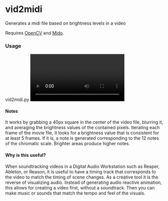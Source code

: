 # vid2midi
 Generates a midi file based on brightness levels in a video

Requires [OpenCV](https://opencv.org/) and [Mido](https://mido.readthedocs.io/en/latest/).

### Usage
 vid2midi.py <video filename>
 
#### Notes
 It works by grabbing a 40px square in the center of the video file, blurring it, and averaging the brightness values of the contained pixels. Iterating each frame of the movie file, it looks for a brightness value that is consistent for at least 5 frames. If it is, a note is generated corresponding to the 12 notes of the chromatic scale. Brighter areas produce higher notes.
 
#### Why is this useful?
When soundtracking videos in a Digital Audio Workstation such as Reaper, Ableton, or Reason, it is useful to have a timing track that corresponds to the video to match the timing of scene changes. As a creative tool it is the reverse of visualizing audio. Instead of generating audio reactive animation, this allows for creating a video first, without a soundtrack. Then you can make music or sounds that match the tempo and feel of the visuals. 
